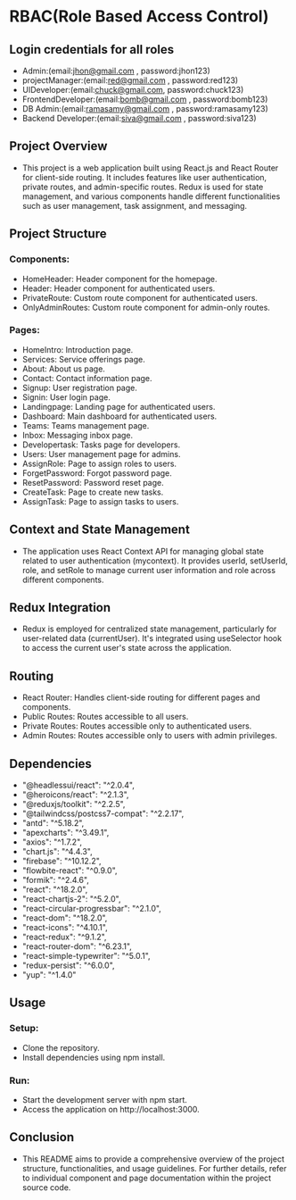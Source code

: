 # RBAC(Role Based Access Control)

## Login credentials for all roles
- Admin:(email:jhon@gmail.com , password:jhon123)
- projectManager:(email:red@gmail.com , password:red123)
- UIDeveloper:(email:chuck@gmail.com, password:chuck123)
- FrontendDeveloper:(email:bomb@gmail.com , password:bomb123)
- DB Admin:(email:ramasamy@gmail.com , password:ramasamy123)
- Backend Developer:(email:siva@gmail.com , password:siva123)
## Project Overview
- This project is a web application built using React.js and React Router for client-side routing. It includes features like user authentication, private routes, and admin-specific routes. Redux is used for state management, and various components handle different functionalities such as user management, task assignment, and messaging.
## Project Structure
### Components:
- HomeHeader: Header component for the homepage.
- Header: Header component for authenticated users.
- PrivateRoute: Custom route component for authenticated users.
- OnlyAdminRoutes: Custom route component for admin-only routes. 
### Pages:
- HomeIntro: Introduction page.
- Services: Service offerings page.
- About: About us page.
- Contact: Contact information page.
- Signup: User registration page.
- Signin: User login page.
- Landingpage: Landing page for authenticated users.
- Dashboard: Main dashboard for authenticated users.
- Teams: Teams management page.
- Inbox: Messaging inbox page.
- Developertask: Tasks page for developers.
- Users: User management page for admins.
- AssignRole: Page to assign roles to users.
- ForgetPassword: Forgot password page.
- ResetPassword: Password reset page.
- CreateTask: Page to create new tasks.
- AssignTask: Page to assign tasks to users.
## Context and State Management
- The application uses React Context API for managing global state related to user authentication (mycontext). It provides userId, setUserId, role, and setRole to manage current user information and role across different components.
## Redux Integration
- Redux is employed for centralized state management, particularly for user-related data (currentUser). It's integrated using useSelector hook to access the current user's state across the application.
## Routing
- React Router: Handles client-side routing for different pages and components.
- Public Routes: Routes accessible to all users.
- Private Routes: Routes accessible only to authenticated users.
- Admin Routes: Routes accessible only to users with admin privileges.
## Dependencies
- "@headlessui/react": "^2.0.4",
- "@heroicons/react": "^2.1.3",
- "@reduxjs/toolkit": "^2.2.5",
- "@tailwindcss/postcss7-compat": "^2.2.17",
- "antd": "^5.18.2",
- "apexcharts": "^3.49.1",
- "axios": "^1.7.2",
- "chart.js": "^4.4.3",
- "firebase": "^10.12.2",
- "flowbite-react": "^0.9.0",
- "formik": "^2.4.6",
- "react": "^18.2.0",
- "react-chartjs-2": "^5.2.0",
- "react-circular-progressbar": "^2.1.0",
- "react-dom": "^18.2.0",
- "react-icons": "^4.10.1",
- "react-redux": "^9.1.2",
- "react-router-dom": "^6.23.1",
- "react-simple-typewriter": "^5.0.1",
- "redux-persist": "^6.0.0",
- "yup": "^1.4.0"

## Usage
### Setup:
 - Clone the repository.
 - Install dependencies using npm install.
### Run:
 - Start the development server with npm start.
 - Access the application on http://localhost:3000.
## Conclusion
 - This README aims to provide a comprehensive overview of the project structure, functionalities, and usage guidelines. For further details, refer to individual component and page documentation within the project source code.
